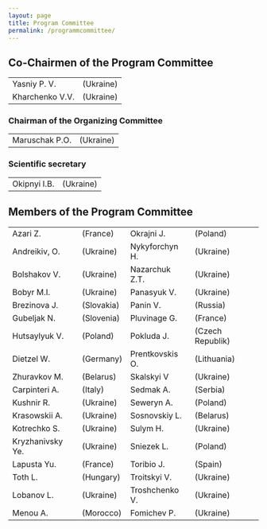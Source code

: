 ```yaml
---
layout: page
title: Program Committee
permalink: /programmcommittee/
---
```


## Co-Chairmen of the Program Committee ##
| |  |
| ------ | ----------- |
| Yasniy P. V.    | (Ukraine) |
| Kharchenko V.V.   | (Ukraine)|
### Chairman of the Organizing Committee ###
|  |  |
| ------ | ----------- |
| Maruschak P.O.    |(Ukraine) |

### Scientific secretary ###
|  |  |
| ------ | ----------- |
| Okipnyi I.B.    |(Ukraine) |

## Members of the Program Committee ##
|  | | ||
| ------ | ----------- | ------ | ----------- |
|Azari Z.    | (France)| Okrajni J.| (Poland)|
|Andreikiv, O.  |(Ukraine)|Nykyforchyn H.|(Ukraine)|
|Bolshakov V. |(Ukraine) |Nazarchuk Z.T.|(Ukraine)
|Bobyr M.I. |(Ukraine)|Panasyuk V.|	(Ukraine)|
|Brezinova J. |(Slovakia)|Panin V.|	(Russia) 
|Gubeljak N.|(Slovenia) |Pluvinage G.|(France)
|Hutsaylyuk V.|(Poland)|Pokluda J.|(Czech Republik)
|Dietzel W.|(Germany)|Prentkovskis O.|	(Lithuania)
|Zhuravkov М.|(Belarus)|Skalskyi V|(Ukraine)|
|Carpinteri A.|(Italy)|Sedmak A.|(Serbia)|
|Kushnir R.|(Ukraine)|Seweryn A.|(Poland)| 
|Krasowskii A.|(Ukraine)|Sosnovskiy L.|(Belarus)|
|Kotrechko S.|(Ukraine)|Sulym H.|(Ukraine)|
|Kryzhanivsky Ye.|(Ukraine)|Sniezek L.|(Poland)|
|Lapusta Yu.|(France)|Toribio J.|(Spain)|
|Toth L.|(Hungary)|Troitskyi V.|(Ukraine)|
|Lobanov L.|(Ukraine)|Troshchenko V.|(Ukraine)|
|Menou A.|(Morocco)|Fomichev P.|(Ukraine)|
